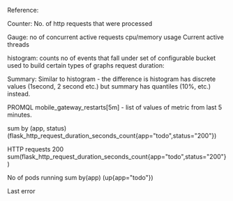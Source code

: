 
Reference:


Counter:
No. of http requests that were processed

Gauge:
no of concurrent active requests
cpu/memory usage
Current active threads

histogram:
counts no of events that fall under set of configurable bucket
used to build certain types of graphs
request duration:

Summary:
Similar to histogram - the difference is histogram has discrete values (1second, 2 second etc.) but summary has quantiles (10%, etc.) instead.

PROMQL
mobile_gateway_restarts[5m] - list of values of metric from last 5 minutes.

sum by (app, status)(flask_http_request_duration_seconds_count{app="todo",status="200"})



HTTP requests 200
sum(flask_http_request_duration_seconds_count{app="todo",status="200"})

No of pods running
sum by(app) (up{app="todo"})


Last error